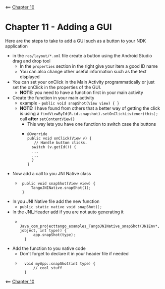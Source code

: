 <== [Chapter 10](./Chapter_10.md)

# Chapter 11 - Adding a GUI

Here are the steps to take to add a GUI such as a button to your NDK application

* in the `res/layout/*.xml` file create a button using the Android Studio drag and drop tool
    * In the `properties` section in the right give your item a good ID name
    * You can also change other useful information such as the text displayed
* You can set your onClick in the Main Activity programmatically or just set the onClick in the properties of the GUI.
    * **NOTE:** you need to have a function first in your main activity
* Create the function in your main activity
    * example - `public void snapShot(View view) { }`
    * **NOTE:** I have found from others that a better way of getting the click is using a `findViewById(R.id.snapshot).setOnClickListener(this);` call **after** `setContentView()`
        * This way lets you have one function to switch case the buttons
        * ```
          @Override
          public void onClick(View v) {
             // Handle button clicks.
            switch (v.getId()) {
            ...
            ...
            }
          }
          ```
* Now add a call to you JNI Native class
    *  ```
        public void snapShot(View view) {
            TangoJNINative.snapShot(1);
        }
        ```
* In you JNI Native file add the new function
    * `public static native void snapShot();`
* In the JNI_Header add if you are not auto generating it
    * ```
        Java_com_projecttango_examples_TangoJNINative_snapShot(JNIEnv*, jobject, int type)) {
            app.snapShot(type);
        }
      ```
* Add the function to you native code
    * Don't forget to declare it in your header file if needed
    * ```
        void myApp::snapShot(int type) {
            // cool stuff
        }
      ```
    
<== [Chapter 10](./Chapter_10.md)